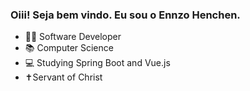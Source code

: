 ### Oiii! Seja bem vindo. Eu sou o Ennzo Henchen.



- 👨‍💻 Software Developer
- 📚 Computer Science
- 💻 Studying Spring Boot and Vue.js
- ✝️Servant of Christ

